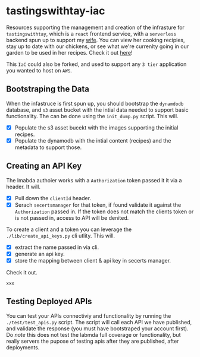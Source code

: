 # tastingswithtay-iac
Resources supporting the management and creation of the infrasture for `tastingswithtay`, which is a `react` frontend service, with a `serverless` backend spun up to support my [wife](https://www.linkedin.com/search/results/all/?fetchDeterministicClustersOnly=true&heroEntityKey=urn%3Ali%3Afsd_profile%3AACoAAA2cmMIBoJJcTrc_KMA9KfnvpC_o09K2LhI&keywords=taylor%20dennis%20cfp%C2%AE&origin=RICH_QUERY_SUGGESTION&position=0&searchId=7814197b-183e-411a-8544-ddf606477752&sid=T%3Bg). You can view her cooking recipies, stay up to date with our chickens, or see what we're currenlty going in our garden to be used in her recipes. Check it out [here](http://tastingswithtay.com/)!


This `IaC` could also be forked, and used to support any `3 tier` application you wanted to host on `AWS`.


## Bootstraping the Data
When the infastruce is first spun up, you should bootstrap the `dynamdodb` database, and `s3` asset bucket with the intial data needed to support basic functionality. The can be done using the `init_dump.py` script. This will.

- [x] Populate the s3 asset bucekt with the images supporting the initial recipes.
- [x] Populate the dynamodb with the intial content (recipes) and the metadata to support those.

## Creating an API Key
The lmabda authoier works with a `Authorization` token passed it it via a header. It will.

- [x] Pull down the `clientId` header.
- [x] Serach `secertsmanager` for that token, if found validate it against the `Authorization` passed in. If the token does not match the clients token or is not passed in, access to API will be denited.

To create a client and a token you can leverage the `./lib/create_api_keys.py` cli utlity. This will.

- [x] extract the name passed in via cli.
- [x] generate an api key.
- [x] store the mapping between client & api key in secerts manager.

Check it out.
```
xxx
```

## Testing Deployed APIs
You can test your APIs connectiviy and functionality by running the `./test/test_apis.py` script. The script will call each API we have published, and validate the response (you must have bootstraped your account first). Do *note* this does not test the labmda full coverage or functionality, but really servers the pupose of testing apis after they are published, after deployments.